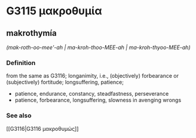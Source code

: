 # G3115 μακροθυμία

## makrothymía

_(mak-roth-oo-mee'-ah | ma-kroh-thoo-MEE-ah | ma-kroh-thyoo-MEE-ah)_

### Definition

from the same as G3116; longanimity, i.e., (objectively) forbearance or (subjectively) fortitude; longsuffering, patience; 

- patience, endurance, constancy, steadfastness, perseverance
- patience, forbearance, longsuffering, slowness in avenging wrongs

### See also

[[G3116|G3116 μακροθυμώς]]
